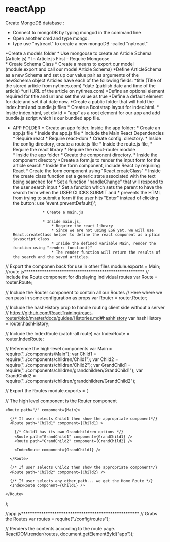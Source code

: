 # reactApp

Create MongoDB database : 
* Connect to mongoDB by typing mongod in the command line
* Open another cmd and type mongo.
* type use "nytreact" to create a new mongoDB -called "nytreact"

*Create a models folder
	* Use mongoose to create an Article Schema (Article.js)
		* In Article.js First - Require Mongoose 	
		* Create Schema Class
		* Create a means to export our model (module.export and call our model Article Schema)
		*Define ArticleSchema as a new Schema and set up our value pair as arguments of the newSchema object
		Articles have each of the following fields:
			*title (Title of the stored article from nytimes.com)
			*date (publish date and time of the article)
			*url (URL of the article on nytimes.com)
		*Define an optional element required for title and url and set the value as true
		*Define a default element for date and set it at date now.
	*Create a public folder that will hold the index.html and bundle.js files
	* Create a Bootstrap layout for index.html.
	* Inside index.html, set div id = "app" as a root element for our app and add bundle.js script which is our bundled app file. 
  
 * APP FOLDER
		* Create an app folder. Inside the app folder: 
		* Create an app.js file
		* Inside the app.js file
			* Include the Main React Dependencies
				* Require react
				* Require react-dom
			* Create config. directory. 
				* Inside the config directory, create a route.js file
					* Inside the route.js file, 
						* Require the react library
						* Require the react-router module	
			* Inside the app folder
			* Create the component directory. 
				* Inside the component directory
					*Create a form.js to render the input form for the article search
						* Inside the form component, include React by requiring React
						* Create the form component using "React.createClass"
						* Inside the create class function set a generic state associated with the text being searched for
						* Set a function "handleChange" that will respond to the user search input
						* Set a function which sets the parent to have the search term when the USER CLICKS SUBMIT and
						* prevents the HTML from trying to submit a form if the user hits "Enter" instead of clicking the button: use 'event.preventDefault()';



					* Create a main.js
 
 					* Inside main.js, 
 						* Require the react library
 						* Since we are not using ES6 yet, we will use React.createClass helper to define the react component as a plain javascript class
 						* Inside the defined variable Main, render the function using "render: function()"
 						* The render function will return the results of the search and the saved articles. 
  
    
// Export the componen back for use in other files
module.exports = Main;
//route.js******************************************************
// Include the Route component for displaying individual routes
var Route = router.Route;

// Include the Router component to contain all our Routes
// Here where we can pass in some configuration as props
var Router = router.Router;

// Include the hashHistory prop to handle routing client side without a server
// https://github.com/ReactTraining/react-router/blob/master/docs/guides/Histories.md#hashhistory
var hashHistory = router.hashHistory;

// Include the IndexRoute (catch-all route)
var IndexRoute = router.IndexRoute;

// Reference the high-level components
var Main = require("../components/Main");
var Child1 = require("../components/children/Child1");
var Child2 = require("../components/children/Child2");
var GrandChild1 = require("../components/children/grandchildren/GrandChild1");
var GrandChild2 = require("../components/children/grandchildren/GrandChild2");

// Export the Routes
module.exports = (

  // The high level component is the Router component
  <Router history={hashHistory}>

    <Route path="/" component={Main}>

      {/* If user selects Child1 then show the appropriate component*/}
      <Route path="Child1" component={Child1} >

        {/* Child1 has its own Grandchildren options */}
        <Route path="GrandChild1" component={GrandChild1} />
        <Route path="GrandChild2" component={GrandChild2} />

        <IndexRoute component={GrandChild1} />

      </Route>

      {/* If user selects Child2 then show the appropriate component*/}
      <Route path="Child2" component={Child2} />

      {/* If user selects any other path... we get the Home Route */}
      <IndexRoute component={Child1} />

    </Route>
  </Router>
);


//app.js*****************************************************
// Grabs the Routes
var routes = require("./config/routes");

// Renders the contents according to the route page.
ReactDOM.render(routes, document.getElementById("app"));
